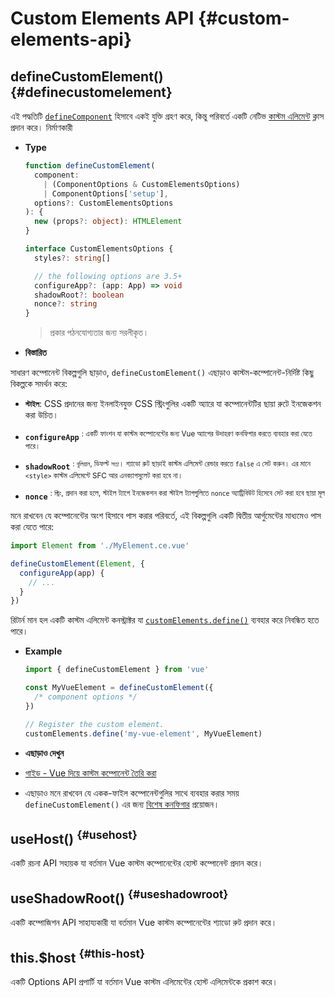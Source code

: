 # Custom Elements API {#custom-elements-api}

## defineCustomElement() {#definecustomelement}

এই পদ্ধতিটি [`defineComponent`](#definecomponent) হিসাবে একই যুক্তি গ্রহণ করে, কিন্তু পরিবর্তে একটি নেটিভ [কাস্টম এলিমেন্ট](https://developer.mozilla.org/en-US/docs/Web/Web_Components/Using_custom_elements) ক্লাস প্রদান করে। নির্মাণকারী

- **Type**

  ```ts
  function defineCustomElement(
    component:
      | (ComponentOptions & CustomElementsOptions)
      | ComponentOptions['setup'],
    options?: CustomElementsOptions
  ): {
    new (props?: object): HTMLElement
  }

  interface CustomElementsOptions {
    styles?: string[]

    // the following options are 3.5+
    configureApp?: (app: App) => void
    shadowRoot?: boolean
    nonce?: string
  }
  ```

  > প্রকার পঠনযোগ্যতার জন্য সরলীকৃত।

- **বিস্তারিত**

 সাধারণ কম্পোনেন্ট বিকল্পগুলি ছাড়াও, `defineCustomElement()` এছাড়াও কাস্টম-কম্পোনেন্ট-নির্দিষ্ট কিছু বিকল্পকে সমর্থন করে:

 - **`স্টাইল`**: CSS প্রদানের জন্য ইনলাইনযুক্ত CSS স্ট্রিংগুলির একটি অ্যারে যা কম্পোনেন্টটির ছায়া রুটে ইনজেকশন করা উচিত।

 - **`configureApp`** <sup class="vt-badge" data-text="3.5+"/>: একটি ফাংশন যা কাস্টম কম্পোনেন্টের জন্য Vue অ্যাপের উদাহরণ কনফিগার করতে ব্যবহার করা যেতে পারে।

 - **`shadowRoot`** <sup class="vt-badge" data-text="3.5+"/>: `বুলিয়ান`, ডিফল্ট `সত্য`। শ্যাডো রুট ছাড়াই কাস্টম এলিমেন্ট রেন্ডার করতে `false` এ সেট করুন। এর মানে `<style>` কাস্টম এলিমেন্টে SFC আর এনক্যাপসুলেট করা হবে না।

 - **`nonce`** <sup class="vt-badge" data-text="3.5+"/>: `স্ট্রিং`, প্রদান করা হলে, স্টাইল ট্যাগে ইনজেকশন করা স্টাইল ট্যাগগুলিতে `nonce` অ্যাট্রিবিউট হিসেবে সেট করা হবে ছায়া মূল

 মনে রাখবেন যে কম্পোনেন্টের অংশ হিসাবে পাস করার পরিবর্তে, এই বিকল্পগুলি একটি দ্বিতীয় আর্গুমেন্টের মাধ্যমেও পাস করা যেতে পারে:

  ```js
  import Element from './MyElement.ce.vue'

  defineCustomElement(Element, {
    configureApp(app) {
      // ...
    }
  })
  ```

  রিটার্ন মান হল একটি কাস্টম এলিমেন্ট কনস্ট্রাক্টর যা [`customElements.define()`](https://developer.mozilla.org/en-US/docs/Web/API/CustomElementRegistry/define) ব্যবহার করে নিবন্ধিত হতে পারে।

- **Example**

  ```js
  import { defineCustomElement } from 'vue'

  const MyVueElement = defineCustomElement({
    /* component options */
  })

  // Register the custom element.
  customElements.define('my-vue-element', MyVueElement)
  ```

- **এছাড়াও দেখুন**

 - [গাইড - Vue দিয়ে কাস্টম কম্পোনেন্ট তৈরি করা](/guide/extras/web-components#building-custom-elements-with-vue)

 - এছাড়াও মনে রাখবেন যে একক-ফাইল কম্পোনেন্টগুলির সাথে ব্যবহার করার সময় `defineCustomElement()` এর জন্য [বিশেষ কনফিগার](/guide/extras/web-components#sfc-as-custom-element) প্রয়োজন।

## useHost() <sup class="vt-badge" data-text="3.5+"/> {#usehost}

একটি রচনা API সহায়ক যা বর্তমান Vue কাস্টম কম্পোনেন্টের হোস্ট কম্পোনেন্ট প্রদান করে।

## useShadowRoot() <sup class="vt-badge" data-text="3.5+"/> {#useshadowroot}

একটি কম্পোজিশন API সাহায্যকারী যা বর্তমান Vue কাস্টম কম্পোনেন্টের শ্যাডো রুট প্রদান করে।

## this.$host <sup class="vt-badge" data-text="3.5+"/> {#this-host}

একটি Options API প্রপার্টি যা বর্তমান Vue কাস্টম এলিমেন্টের হোস্ট এলিমেন্টকে প্রকাশ করে।

